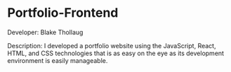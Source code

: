 # Portfolio-Frontend
Developer: Blake Thollaug

Description: I developed a portfolio website using the JavaScript, React, HTML, and CSS technologies that is as easy on the eye as its development environment is easily manageable.